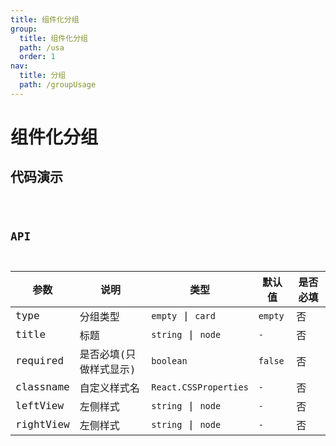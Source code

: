 ```yaml
---
title: 组件化分组
group:
  title: 组件化分组
  path: /usa
  order: 1
nav:
  title: 分组
  path: /groupUsage
---
```


# 组件化分组

## 代码演示

<code src="./groupUsage.tsx" />

## API

| 参数      | 说明                   | 类型                  | 默认值  | 是否必填 |
| --------- | ---------------------- | --------------------- | ------- | -------- |
| type      | 分组类型               | `empty` \| `card`     | `empty` | 否       |
| title     | 标题                   | `string` \| `node`    | `-`     | 否       |
| required  | 是否必填(只做样式显示) | `boolean`             | `false` | 否       |
| classname | 自定义样式名           | `React.CSSProperties` | `-`     | 否       |
| leftView  | 左侧样式               | `string` \| `node`    | `-`     | 否       |
| rightView | 左侧样式               | `string` \| `node`    | `-`     | 否       |
